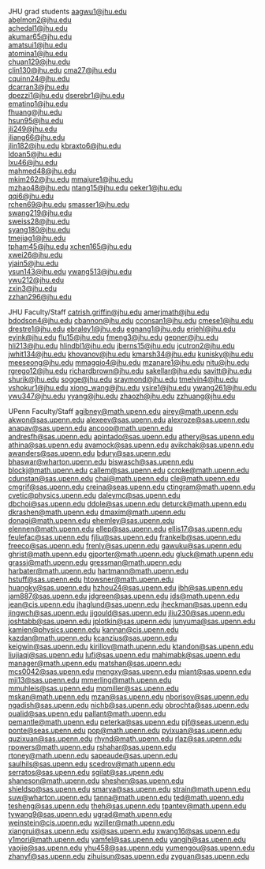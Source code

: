 JHU grad students
    aagwu1@jhu.edu	
    abelmon2@jhu.edu	
    achedal1@jhu.edu	
    akumar65@jhu.edu	
    amatsui1@jhu.edu	
    atomina1@jhu.edu	
    chuan129@jhu.edu	
    clin130@jhu.edu	
    cma27@jhu.edu	
    cquinn24@jhu.edu	
    dcarran3@jhu.edu	
    dpezzi1@jhu.edu	
    dserebr1@jhu.edu	
    ematinp1@jhu.edu	
    fhuang@jhu.edu	
    hsun95@jhu.edu	
    jli249@jhu.edu	
    jliang66@jhu.edu	
    jlin182@jhu.edu	
    kbraxto6@jhu.edu	
    ldoan5@jhu.edu	
    lxu46@jhu.edu	
    mahmed48@jhu.edu	
    mkim262@jhu.edu	
    mmajure1@jhu.edu	
    mzhao48@jhu.edu	
    ntang15@jhu.edu	
    oeker1@jhu.edu	
    qqi6@jhu.edu	
    rchen69@jhu.edu	
    smasser1@jhu.edu	
    swang219@jhu.edu	
    sweiss28@jhu.edu	
    syang180@jhu.edu	
    tmejiag1@jhu.edu	
    tpham45@jhu.edu	
    xchen165@jhu.edu	
    xwei26@jhu.edu	
    yjain5@jhu.edu	
    ysun143@jhu.edu	
    ywang513@jhu.edu	
    ywu212@jhu.edu	
    zxin3@jhu.edu	
    zzhan296@jhu.edu	

JHU Faculty/Staff
    catrish.griffin@jhu.edu
    amerjmath@jhu.edu
    bdodson4@jhu.edu
    cbannon@jhu.edu
    cconsan1@jhu.edu
    cmese1@jhu.edu
    drestre1@jhu.edu
    ebraley1@jhu.edu
    egnang1@jhu.edu
    eriehl@jhu.edu
    eyink@jhu.edu
    flu15@jhu.edu
    fmeng3@jhu.edu
    gepner@jhu.edu
    hli213@jhu.edu
    hlindbl1@jhu.edu
    jberns15@jhu.edu
    jcutron2@jhu.edu
    jwhit134@jhu.edu
    khovanov@jhu.edu
    kmarsh34@jhu.edu
    kunisky@jhu.edu
    meeseong@jhu.edu
    mmaggio4@jhu.edu
    mzanare1@jhu.edu
    nitu@jhu.edu
    rgrego12@jhu.edu
    richardbrown@jhu.edu
    sakellar@jhu.edu
    savitt@jhu.edu
    shurik@jhu.edu
    sogge@jhu.edu
    sraymond@jhu.edu
    tmelvin4@jhu.edu
    vshokur1@jhu.edu
    xiong_wang@jhu.edu
    ysire1@jhu.edu
    ywang261@jhu.edu
    ywu347@jhu.edu
    yyang@jhu.edu
    zhaozh@jhu.edu
    zzhuang@jhu.edu

UPenn Faculty/Staff
    agibney@math.upenn.edu
    airey@math.upenn.edu
    akwon@sas.upenn.edu
    alexeev@sas.upenn.edu
    alexroze@sas.upenn.edu
    anapav@sas.upenn.edu
    ancoop@math.upenn.edu
    andresfh@sas.upenn.edu
    apintado@sas.upenn.edu
    athery@sas.upenn.edu
    athina@sas.upenn.edu
    avamock@sas.upenn.edu
    avikchak@sas.upenn.edu
    awanders@sas.upenn.edu
    bdury@sas.upenn.edu
    bhaswar@wharton.upenn.edu
    biswasch@sas.upenn.edu
    blockj@math.upenn.edu
    callem@sas.upenn.edu
    ccroke@math.upenn.edu
    cdunstan@sas.upenn.edu
    chai@math.upenn.edu
    cle@math.upenn.edu
    cmgrif@sas.upenn.edu
    creina@seas.upenn.edu
    ctingram@math.upenn.edu
    cvetic@physics.upenn.edu
    daleymc@sas.upenn.edu
    dbchoi@sas.upenn.edu
    ddole@sas.upenn.edu
    deturck@math.upenn.edu
    dkrashen@math.upenn.edu
    dmaxim@math.upenn.edu
    donagi@math.upenn.edu
    ehemley@sas.upenn.edu
    elennen@math.upenn.edu
    ellep@sas.upenn.edu
    ellis17@sas.upenn.edu
    feulefac@sas.upenn.edu
    fjliu@sas.upenn.edu
    frankelb@sas.upenn.edu
    freeco@sas.upenn.edu
    frenly@sas.upenn.edu
    gawuku@sas.upenn.edu
    ghrist@math.upenn.edu
    gjporter@math.upenn.edu
    gluck@math.upenn.edu
    grassi@math.upenn.edu
    gressman@math.upenn.edu
    harbater@math.upenn.edu
    hartmann@math.upenn.edu
    hstuff@sas.upenn.edu
    htowsner@math.upenn.edu
    huangky@sas.upenn.edu
    hzhou24@sas.upenn.edu
    ibh@sas.upenn.edu
    jam887@sas.upenn.edu
    jdgreen@sas.upenn.edu
    jds@math.upenn.edu
    jean@cis.upenn.edu
    jhaglund@sas.upenn.edu
    jheckman@sas.upenn.edu
    jingwch@sas.upenn.edu
    jjgould@sas.upenn.edu
    jliu230@sas.upenn.edu
    joshtabb@sas.upenn.edu
    jplotkin@sas.upenn.edu
    junyuma@sas.upenn.edu
    kamien@physics.upenn.edu
    kannan@cis.upenn.edu
    kazdan@math.upenn.edu
    kcanzius@sas.upenn.edu
    keigwin@sas.upenn.edu
    kirillov@math.upenn.edu
    ktandon@sas.upenn.edu
    liujiaqi@sas.upenn.edu
    lufi@sas.upenn.edu
    mahimabk@sas.upenn.edu
    manager@math.upenn.edu
    matshan@sas.upenn.edu
    mcs0042@sas.upenn.edu
    mengxy@sas.upenn.edu
    miant@sas.upenn.edu
    mji13@sas.upenn.edu
    mmerling@math.upenn.edu
    mmuhleis@sas.upenn.edu
    mpmiller@sas.upenn.edu
    mskan@math.upenn.edu
    mzan@sas.upenn.edu
    nborisov@sas.upenn.edu
    ngadish@sas.upenn.edu
    nichb@sas.upenn.edu
    obrochta@sas.upenn.edu
    oualid@sas.upenn.edu
    pallant@math.upenn.edu
    pemantle@math.upenn.edu
    peterka@sas.upenn.edu
    pjf@seas.upenn.edu
    ponte@seas.upenn.edu
    pop@math.upenn.edu
    pyixuan@sas.upenn.edu
    quzixuan@sas.upenn.edu
    rhynd@math.upenn.edu
    rlaz@sas.upenn.edu
    rpowers@math.upenn.edu
    rshahar@sas.upenn.edu
    rtoney@math.upenn.edu
    sapeaude@sas.upenn.edu
    saulhils@sas.upenn.edu
    scedrov@math.upenn.edu
    serratos@sas.upenn.edu
    sgilat@sas.upenn.edu
    shaneson@math.upenn.edu
    sheshen@sas.upenn.edu
    shieldsp@sas.upenn.edu
    smarya@sas.upenn.edu
    strain@math.upenn.edu
    suw@wharton.upenn.edu
    tanna@math.upenn.edu
    ted@math.upenn.edu
    tesheng@sas.upenn.edu
    theh@sas.upenn.edu
    tpantev@math.upenn.edu
    tywang9@sas.upenn.edu
    ugrad@math.upenn.edu
    weinstein@cis.upenn.edu
    wziller@math.upenn.edu
    xiangrui@sas.upenn.edu
    xsj@sas.upenn.edu
    xwang16@sas.upenn.edu
    y1mori@math.upenn.edu
    yamfel@sas.upenn.edu
    yangjh@sas.upenn.edu
    yaojie@sas.upenn.edu
    yhu458@sas.upenn.edu
    yumengou@sas.upenn.edu
    zhanyf@sas.upenn.edu
    zihuisun@sas.upenn.edu
    zyguan@sas.upenn.edu




